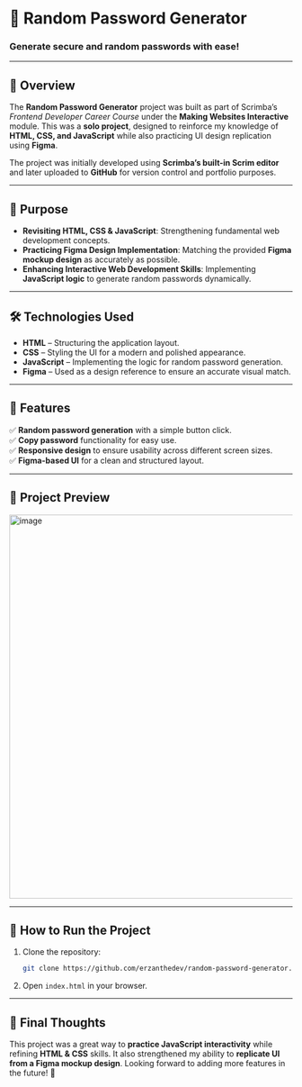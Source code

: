 # 🔐 Random Password Generator

### Generate secure and random passwords with ease!

---

## 📌 Overview

The **Random Password Generator** project was built as part of Scrimba’s _Frontend Developer Career Course_ under the **Making Websites Interactive** module. This was a **solo project**, designed to reinforce my knowledge of **HTML, CSS, and JavaScript** while also practicing UI design replication using **Figma**.

The project was initially developed using **Scrimba’s built-in Scrim editor** and later uploaded to **GitHub** for version control and portfolio purposes.

---

## 🎯 Purpose

- **Revisiting HTML, CSS & JavaScript**: Strengthening fundamental web development concepts.
- **Practicing Figma Design Implementation**: Matching the provided **Figma mockup design** as accurately as possible.
- **Enhancing Interactive Web Development Skills**: Implementing **JavaScript logic** to generate random passwords dynamically.

---

## 🛠️ Technologies Used

- **HTML** – Structuring the application layout.
- **CSS** – Styling the UI for a modern and polished appearance.
- **JavaScript** – Implementing the logic for random password generation.
- **Figma** – Used as a design reference to ensure an accurate visual match.

---

## 🚀 Features

✅ **Random password generation** with a simple button click.  
✅ **Copy password** functionality for easy use.  
✅ **Responsive design** to ensure usability across different screen sizes.  
✅ **Figma-based UI** for a clean and structured layout.

---

## 📸 Project Preview

<img width="682" alt="image" src="https://github.com/user-attachments/assets/9f5479c1-7134-46c8-8cbe-573b77283aac" />


---

## 📂 How to Run the Project

1. Clone the repository:
   ```bash
   git clone https://github.com/erzanthedev/random-password-generator.git
   ```
2. Open `index.html` in your browser.

---

## 🎉 Final Thoughts

This project was a great way to **practice JavaScript interactivity** while refining **HTML & CSS** skills. It also strengthened my ability to **replicate UI from a Figma mockup design**. Looking forward to adding more features in the future! 🚀

